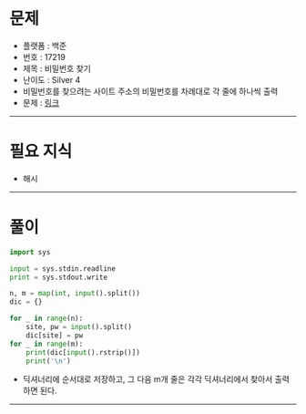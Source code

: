 # 문제
- 플랫폼 : 백준
- 번호 : 17219
- 제목 : 비밀번호 찾기
- 난이도 : Silver 4
- 비밀번호를 찾으려는 사이트 주소의 비밀번호를 차례대로 각 줄에 하나씩 출력
- 문제 : <a href="https://www.acmicpc.net/problem/17219" target="_blank">링크</a>

---

# 필요 지식
- 해시

---

# 풀이
```python
import sys

input = sys.stdin.readline
print = sys.stdout.write

n, m = map(int, input().split())
dic = {}

for _ in range(n):
    site, pw = input().split()
    dic[site] = pw
for _ in range(m):
    print(dic[input().rstrip()])
    print('\n')
```
- 딕셔너리에 순서대로 저장하고, 그 다음 m개 줄은 각각 딕셔너리에서 찾아서 출력하면 된다.

---

